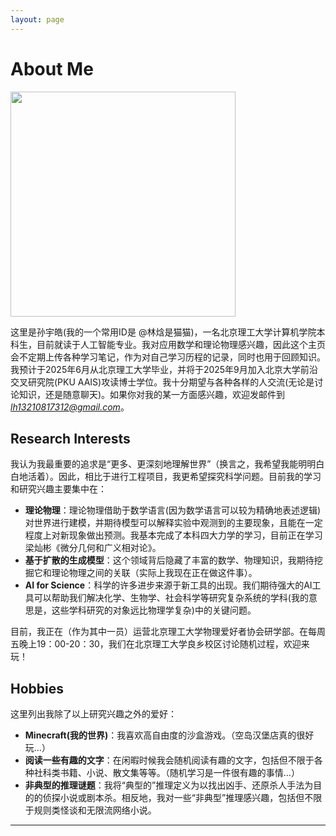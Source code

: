 ```yaml
---
layout: page
---
```


# About Me

<img src="https://zeroovector.github.io/images/sunyuhao.jpg" class="floatpic" width="360" height="360">


这里是孙宇皓(我的一个常用ID是 @林焓是猫猫)，一名北京理工大学计算机学院本科生，目前就读于人工智能专业。我对应用数学和理论物理感兴趣，因此这个主页会不定期上传各种学习笔记，作为对自己学习历程的记录，同时也用于回顾知识。我预计于2025年6月从北京理工大学毕业，并将于2025年9月加入北京大学前沿交叉研究院(PKU AAIS)攻读博士学位。我十分期望与各种各样的人交流(无论是讨论知识，还是随意聊天)。如果你对我的某一方面感兴趣，欢迎发邮件到*lh13210817312@gmail.com*。




## Research Interests


我认为我最重要的追求是“更多、更深刻地理解世界”（换言之，我希望我能明明白白地活着）。因此，相比于进行工程项目，我更希望探究科学问题。目前我的学习和研究兴趣主要集中在：

- **理论物理**：理论物理借助于数学语言(因为数学语言可以较为精确地表述逻辑)对世界进行建模，并期待模型可以解释实验中观测到的主要现象，且能在一定程度上对新现象做出预测。我基本完成了本科四大力学的学习，目前正在学习梁灿彬《微分几何和广义相对论》。
- **基于扩散的生成模型**：这个领域背后隐藏了丰富的数学、物理知识，我期待挖掘它和理论物理之间的关联（实际上我现在正在做这件事）。
- **AI for Science**：科学的许多进步来源于新工具的出现。我们期待强大的AI工具可以帮助我们解决化学、生物学、社会科学等研究复杂系统的学科(我的意思是，这些学科研究的对象远比物理学复杂)中的关键问题。


目前，我正在（作为其中一员）运营北京理工大学物理爱好者协会研学部。在每周五晚上19：00-20：30，我们在北京理工大学良乡校区讨论随机过程，欢迎来玩！



## Hobbies

这里列出我除了以上研究兴趣之外的爱好：

- **Minecraft(我的世界)**：我喜欢高自由度的沙盒游戏。（空岛汉堡店真的很好玩...）
- **阅读一些有趣的文字**：在闲暇时候我会随机阅读有趣的文字，包括但不限于各种社科类书籍、小说、散文集等等。（随机学习是一件很有趣的事情...）
- **非典型的推理谜题**：我将“典型的”推理定义为以找出凶手、还原杀人手法为目的的侦探小说或剧本杀。相反地，我对一些“非典型”推理感兴趣，包括但不限于规则类怪谈和无限流网络小说。



---



